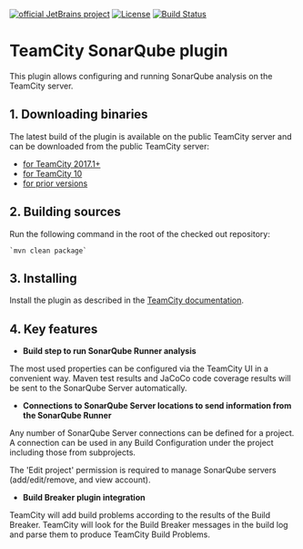 

[![official JetBrains project](http://jb.gg/badges/official.svg)](https://confluence.jetbrains.com/display/ALL/JetBrains+on+GitHub) [![License](https://img.shields.io/badge/License-Apache%202.0-blue.svg)](https://opensource.org/licenses/Apache-2.0) [![Build Status](https://teamcity.jetbrains.com/app/rest/builds/buildType:TeamCityPluginsByJetBrains_TeamCitySonarQubePlugin_Develop/statusIcon.png)](https://teamcity.jetbrains.com/viewType.html?buildTypeId=TeamCityPluginsByJetBrains_TeamCitySonarQubePlugin_Develop)


 TeamCity SonarQube plugin
 ===========================

 This plugin allows configuring and running SonarQube analysis  on the TeamCity server.

## 1. Downloading binaries
 
 The latest build of the plugin is available on the public TeamCity server and can be downloaded from the public TeamCity server:
  * [for TeamCity 2017.1+](
http://teamcity.jetbrains.com/repository/download/TeamCityPluginsByJetBrains_TeamCitySonarQubePlugin_Build20171x/.lastPinned/sonar-plugin.zip)
  * [for TeamCity 10]( http://teamcity.jetbrains.com/repository/download/TeamCityPluginsByJetBrains_TeamCitySonarQubePlugin_Build100x/.lastPinned/sonar-plugin.zip)
  * [for prior versions](http://teamcity.jetbrains.com/repository/download/TeamCityPluginsByJetBrains_TeamCitySonarQubePlugin_Build/.lastPinned/sonar-plugin.zip)

 ## 2. Building sources


 Run the following command in the root of the checked out repository:
 
    `mvn clean package`

 ## 3. Installing
 
 Install the plugin as described in the [TeamCity documentation](http://confluence.jetbrains.com/display/TCDL/Installing+Additional+Plugins).


## 4. Key features

 * **Build step to run SonarQube Runner analysis**

 The most used properties can be configured via the TeamCity UI in a convenient way. Maven test results and JaCoCo code coverage results will be sent to the SonarQube Server automatically.

 * **Connections to SonarQube Server locations to send information from the SonarQube Runner**

 Any number of SonarQube Server connections can be defined for a project. A connection can be used in any Build Configuration under the project including those from subprojects.

 The 'Edit project' permission is required to manage SonarQube servers (add/edit/remove, and view account).

 * **Build Breaker plugin integration**

 TeamCity will add build problems according to the results of the Build Breaker. TeamCity will look for the Build Breaker messages in the build log and parse them to produce TeamCity Build Problems.
